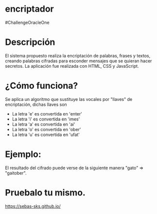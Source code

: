 # encriptador
#ChallengeOracleOne

# Descripción
El sistema propuesto realiza la encriptación de palabras, frases y textos, creando palabras cifradas para esconder mensajes que se quieran hacer secretos.
La aplicación fue realizada con HTML, CSS y JavaScript.

# ¿Cómo funciona?
Se aplica un algoritmo que sustituye las vocales por "llaves" de encriptación, dichas llaves son

- La letra 'e' es convertida en 'enter'
- La letra 'i' es convertida en 'imes'
- La letra 'a' es convertida en 'ai'
- La letra 'o' es convertida en 'ober'
- La letra 'u' es convertida en 'ufat'

# Ejemplo:
El resultado del cifrado puede verse de la siguiente manera "gato" => "gaitober".

# Pruebalo tu mismo.
https://sebas-sks.github.io/
